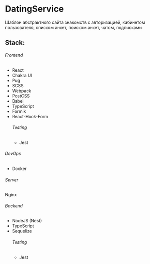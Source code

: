 # DatingService

Шаблон абстрактного сайта знакомств с авторизацией, кабинетом пользователя, списком анкет, поиском анкет, чатом, подписками

## Stack:

###### Frontend

- React
- Chakra UI
- Pug
- SCSS
- Webpack
- PostCSS
- Babel
- TypeScript
- Formik
- React-Hook-Form
  ###### Testing
  - Jest

###### DevOps

- Docker

###### Server
  Nginx

###### Backend

- NodeJS (Nest)
- TypeScript
- Sequelize
  ###### Testing
  - Jest
